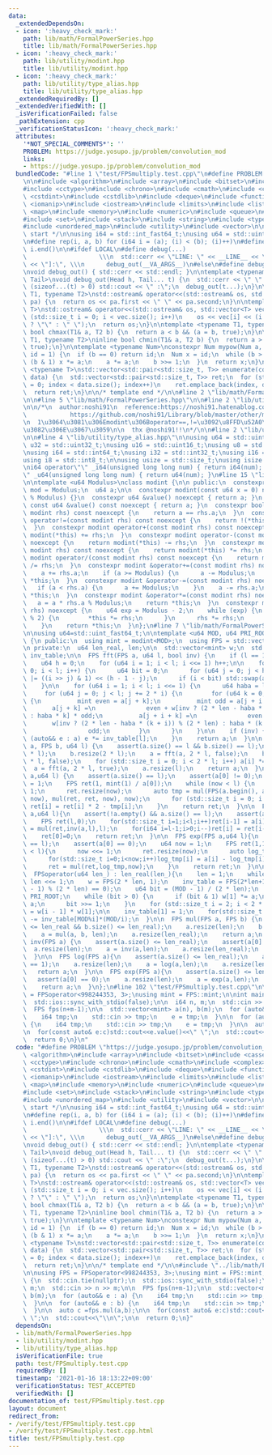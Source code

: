 ```yaml
---
data:
  _extendedDependsOn:
  - icon: ':heavy_check_mark:'
    path: lib/math/FormalPowerSeries.hpp
    title: lib/math/FormalPowerSeries.hpp
  - icon: ':heavy_check_mark:'
    path: lib/utility/modint.hpp
    title: lib/utility/modint.hpp
  - icon: ':heavy_check_mark:'
    path: lib/utility/type_alias.hpp
    title: lib/utility/type_alias.hpp
  _extendedRequiredBy: []
  _extendedVerifiedWith: []
  _isVerificationFailed: false
  _pathExtension: cpp
  _verificationStatusIcon: ':heavy_check_mark:'
  attributes:
    '*NOT_SPECIAL_COMMENTS*': ''
    PROBLEM: https://judge.yosupo.jp/problem/convolution_mod
    links:
    - https://judge.yosupo.jp/problem/convolution_mod
  bundledCode: "#line 1 \"test/FPSmultiply.test.cpp\"\n#define PROBLEM \"https://judge.yosupo.jp/problem/convolution_mod\"\
    \n\n#include <algorithm>\n#include <array>\n#include <bitset>\n#include <cassert>\n\
    #include <cctype>\n#include <chrono>\n#include <cmath>\n#include <complex>\n#include\
    \ <cstdint>\n#include <cstdlib>\n#include <deque>\n#include <functional>\n#include\
    \ <iomanip>\n#include <iostream>\n#include <limits>\n#include <list>\n#include\
    \ <map>\n#include <memory>\n#include <numeric>\n#include <queue>\n#include <random>\n\
    #include <set>\n#include <stack>\n#include <string>\n#include <type_traits>\n\
    #include <unordered_map>\n#include <utility>\n#include <vector>\n\n/* template\
    \ start */\n\nusing i64 = std::int_fast64_t;\nusing u64 = std::uint_fast64_t;\n\
    \n#define rep(i, a, b) for (i64 i = (a); (i) < (b); (i)++)\n#define all(i) i.begin(),\
    \ i.end()\n\n#ifdef LOCAL\n#define debug(...)                                \
    \                    \\\n  std::cerr << \"LINE: \" << __LINE__ << \"  [\" << #__VA_ARGS__\
    \ << \"]:\", \\\n      debug_out(__VA_ARGS__)\n#else\n#define debug(...)\n#endif\n\
    \nvoid debug_out() { std::cerr << std::endl; }\n\ntemplate <typename Head, typename...\
    \ Tail>\nvoid debug_out(Head h, Tail... t) {\n  std::cerr << \" \" << h;\n  if\
    \ (sizeof...(t) > 0) std::cout << \" :\";\n  debug_out(t...);\n}\n\ntemplate <typename\
    \ T1, typename T2>\nstd::ostream& operator<<(std::ostream& os, std::pair<T1, T2>\
    \ pa) {\n  return os << pa.first << \" \" << pa.second;\n}\n\ntemplate <typename\
    \ T>\nstd::ostream& operator<<(std::ostream& os, std::vector<T> vec) {\n  for\
    \ (std::size_t i = 0; i < vec.size(); i++)\n    os << vec[i] << (i + 1 == vec.size()\
    \ ? \"\" : \" \");\n  return os;\n}\n\ntemplate <typename T1, typename T2>\ninline\
    \ bool chmax(T1& a, T2 b) {\n  return a < b && (a = b, true);\n}\n\ntemplate <typename\
    \ T1, typename T2>\ninline bool chmin(T1& a, T2 b) {\n  return a > b && (a = b,\
    \ true);\n}\n\ntemplate <typename Num>\nconstexpr Num mypow(Num a, u64 b, Num\
    \ id = 1) {\n  if (b == 0) return id;\n  Num x = id;\n  while (b > 0) {\n    if\
    \ (b & 1) x *= a;\n    a *= a;\n    b >>= 1;\n  }\n  return x;\n}\n\ntemplate\
    \ <typename T>\nstd::vector<std::pair<std::size_t, T>> enumerate(const std::vector<T>&\
    \ data) {\n  std::vector<std::pair<std::size_t, T>> ret;\n  for (std::size_t index\
    \ = 0; index < data.size(); index++)\n    ret.emplace_back(index, data[index]);\n\
    \  return ret;\n}\n\n/* template end */\n\n#line 2 \"lib/math/FormalPowerSeries.hpp\"\
    \n\n#line 5 \"lib/math/FormalPowerSeries.hpp\"\n\n#line 2 \"lib/utility/modint.hpp\"\
    \n\n/*\n  author:noshi91\n  reference:https://noshi91.hatenablog.com/entry/2019/03/31/174006\n\
    \            https://github.com/noshi91/Library/blob/master/other/modint.cpp\n\
    \n  1\u3064\u3081\u306Emodint\u306Boperator==,!=\u3092\u8FFD\u52A0\u3057\u305F\
    \u3082\u306E\u3067\u3059\n\n  thx @noshi91!!\n*/\n\n#line 2 \"lib/utility/type_alias.hpp\"\
    \n\n#line 4 \"lib/utility/type_alias.hpp\"\n\nusing u64 = std::uint64_t;\nusing\
    \ u32 = std::uint32_t;\nusing u16 = std::uint16_t;\nusing u8 = std::uint8_t;\n\
    \nusing i64 = std::int64_t;\nusing i32 = std::int32_t;\nusing i16 = std::int16_t;\n\
    using i8 = std::int8_t;\n\nusing usize = std::size_t;\nusing isize = std::ptrdiff_t;\n\
    \ni64 operator\"\" _i64(unsigned long long num) { return i64(num); }\n\nu64 operator\"\
    \" _u64(unsigned long long num) { return u64(num); }\n#line 15 \"lib/utility/modint.hpp\"\
    \n\ntemplate <u64 Modulus>\nclass modint {\n\n public:\n  constexpr static u64\
    \ mod = Modulus;\n  u64 a;\n\n  constexpr modint(const u64 x = 0) noexcept : a(x\
    \ % Modulus) {}\n  constexpr u64 &value() noexcept { return a; }\n  constexpr\
    \ const u64 &value() const noexcept { return a; }\n  constexpr bool operator==(const\
    \ modint rhs) const noexcept {\n    return a == rhs.a;\n  }\n  constexpr bool\
    \ operator!=(const modint rhs) const noexcept {\n    return !(*this == rhs);\n\
    \  }\n  constexpr modint operator+(const modint rhs) const noexcept {\n    return\
    \ modint(*this) += rhs;\n  }\n  constexpr modint operator-(const modint rhs) const\
    \ noexcept {\n    return modint(*this) -= rhs;\n  }\n  constexpr modint operator*(const\
    \ modint rhs) const noexcept {\n    return modint(*this) *= rhs;\n  }\n  constexpr\
    \ modint operator/(const modint rhs) const noexcept {\n    return modint(*this)\
    \ /= rhs;\n  }\n  constexpr modint &operator+=(const modint rhs) noexcept {\n\
    \    a += rhs.a;\n    if (a >= Modulus) {\n      a -= Modulus;\n    }\n    return\
    \ *this;\n  }\n  constexpr modint &operator-=(const modint rhs) noexcept {\n \
    \   if (a < rhs.a) {\n      a += Modulus;\n    }\n    a -= rhs.a;\n    return\
    \ *this;\n  }\n  constexpr modint &operator*=(const modint rhs) noexcept {\n \
    \   a = a * rhs.a % Modulus;\n    return *this;\n  }\n  constexpr modint &operator/=(modint\
    \ rhs) noexcept {\n    u64 exp = Modulus - 2;\n    while (exp) {\n      if (exp\
    \ % 2) {\n        *this *= rhs;\n      }\n      rhs *= rhs;\n      exp /= 2;\n\
    \    }\n    return *this;\n  }\n};\n#line 7 \"lib/math/FormalPowerSeries.hpp\"\
    \n\nusing u64=std::uint_fast64_t;\n\ntemplate <u64 MOD, u64 PRI_ROOT>\nclass FPSoperator\
    \ {\n public:\n  using mint = modint<MOD>;\n  using FPS = std::vector<mint>;\n\
    \n private:\n  u64 len_real, len;\n\n  std::vector<mint> w;\n  std::vector<mint>\
    \ inv_table;\n\n  FPS fft(FPS a, u64 l, bool inv) {\n    if (l == 1) return a;\n\
    \    u64 h = 0;\n    for (u64 i = 1; i < l; i <<= 1) h++;\n\n    for (u64 i =\
    \ 0; i < l; i++) {\n      u64 bit = 0;\n      for (u64 j = 0; j < h; j++) bit\
    \ |= ((i >> j) & 1) << (h - 1 - j);\n      if (i < bit) std::swap(a[i], a[bit]);\n\
    \    }\n\n    for (u64 i = 1; i < l; i <<= 1) {\n      u64 haba = len / i;\n \
    \     for (u64 j = 0; j < l; j += 2 * i) {\n        for (u64 k = 0; k < i; k++)\
    \ {\n          mint even = a[j + k];\n          mint odd = a[j + i + k];\n   \
    \       a[j + k] =\n              even + w[inv ? (2 * len - haba * k) % (2 * len)\
    \ : haba * k] * odd;\n          a[j + i + k] =\n              even +\n       \
    \       w[inv ? (2 * len - haba * (k + i)) % (2 * len) : haba * (k + i)] *\n \
    \                 odd;\n        }\n      }\n    }\n\n    if (inv) {\n      for\
    \ (auto&& e : a) e *= inv_table[l];\n    }\n    return a;\n  }\n\n  FPS mul(FPS\
    \ a, FPS b, u64 l) {\n    assert(a.size() == l && b.size() == l);\n    a.resize(2\
    \ * l);\n    b.resize(2 * l);\n    a = fft(a, 2 * l, false);\n    b = fft(b, 2\
    \ * l, false);\n    for (std::size_t i = 0; i < 2 * l; i++) a[i] *= b[i];\n  \
    \  a = fft(a, 2 * l, true);\n    a.resize(l);\n    return a;\n  }\n\n  FPS inv(FPS\
    \ a,u64 l) {\n    assert(a.size() == l);\n    assert(a[0] != 0);\n    u64 now\
    \ = 1;\n    FPS ret(1, mint(1) / a[0]);\n    while (now < l) {\n      now <<=\
    \ 1;\n      ret.resize(now);\n      auto tmp = mul(FPS(a.begin(), a.begin() +\
    \ now), mul(ret, ret, now), now);\n      for (std::size_t i = 0; i < now; i++)\
    \ ret[i] = ret[i] * 2 - tmp[i];\n    }\n    return ret;\n  }\n\n  FPS log(FPS\
    \ a,u64 l){\n    assert(!a.empty() && a.size() == l);\n    assert(a[0] == 1);\n\
    \    FPS ret(l,0);\n    for(std::size_t i=1;i<l;i++)ret[i-1] = a[i]*i;\n    ret\
    \ = mul(ret,inv(a,l),l);\n    for(i64 i=l-1;i>0;i--)ret[i] = ret[i-1] * inv_table[i];\n\
    \    ret[0]=0;\n    return ret;\n  }\n\n  FPS exp(FPS a,u64 l){\n    assert(a.size()\
    \ == l);\n    assert(a[0] == 0);\n    u64 now = 1;\n    FPS ret(1,1);\n    while(now\
    \ < l){\n      now <<= 1;\n      ret.resize(now);\n      auto log_tmp = log(ret,now);\n\
    \      for(std::size_t i=0;i<now;i++)log_tmp[i] = a[i] - log_tmp[i] + (i==0?1:0);\n\
    \      ret = mul(ret,log_tmp,now);\n    }\n    return ret;\n  }\n\n public:\n\
    \  FPSoperator(u64 len_) : len_real(len_){\n    len = 1;\n    while (len < len_real)\
    \ len <<= 1;\n    w = FPS(2 * len, 1);\n    inv_table = FPS(2*len+1,0);\n    assert((MOD\
    \ - 1) % (2 * len) == 0);\n    u64 bit = (MOD - 1) / (2 * len);\n    mint a =\
    \ PRI_ROOT;\n    while (bit > 0) {\n      if (bit & 1) w[1] *= a;\n      a *=\
    \ a;\n      bit >>= 1;\n    }\n    for (std::size_t i = 2; i < 2 * len; i++) w[i]\
    \ = w[i - 1] * w[1];\n\n    inv_table[1] = 1;\n    for(std::size_t i=2;i<2*len+1;i++)inv_table[i]\
    \ -= inv_table[MOD%i]*(MOD/i);\n  }\n\n  FPS mul(FPS a, FPS b) {\n    assert(a.size()\
    \ <= len_real && b.size() <= len_real);\n    a.resize(len);\n    b.resize(len);\n\
    \    a = mul(a, b, len);\n    a.resize(len_real);\n    return a;\n  }\n\n  FPS\
    \ inv(FPS a) {\n    assert(a.size() <= len_real);\n    assert(a[0] != 0);\n  \
    \  a.resize(len);\n    a = inv(a,len);\n    a.resize(len_real);\n    return a;\n\
    \  }\n\n  FPS log(FPS a){\n    assert(a.size() <= len_real);\n    assert(a[0]\
    \ == 1);\n    a.resize(len);\n    a = log(a,len);\n    a.resize(len_real);\n \
    \   return a;\n  }\n\n  FPS exp(FPS a){\n    assert(a.size() <= len_real);\n \
    \   assert(a[0] == 0);\n    a.resize(len);\n    a = exp(a,len);\n    a.resize(len_real);\n\
    \    return a;\n  }\n};\n#line 102 \"test/FPSmultiply.test.cpp\"\n\nusing FPS\
    \ = FPSoperator<998244353, 3>;\nusing mint = FPS::mint;\n\nint main() {\n  std::cin.tie(nullptr);\n\
    \  std::ios::sync_with_stdio(false);\n\n  i64 n, m;\n  std::cin >> n >> m;\n\n\
    \  FPS fps(n+m-1);\n\n  std::vector<mint> a(n), b(m);\n  for (auto&& e : a) {\n\
    \    i64 tmp;\n    std::cin >> tmp;\n    e = tmp;\n  }\n\n  for (auto&& e : b)\
    \ {\n    i64 tmp;\n    std::cin >> tmp;\n    e = tmp;\n  }\n\n  auto c =fps.mul(a,b);\n\
    \n  for(const auto& e:c)std::cout<<e.value()<<\" \";\n  std::cout<<\"\\n\";\n\n\
    \  return 0;\n}\n"
  code: "#define PROBLEM \"https://judge.yosupo.jp/problem/convolution_mod\"\n\n#include\
    \ <algorithm>\n#include <array>\n#include <bitset>\n#include <cassert>\n#include\
    \ <cctype>\n#include <chrono>\n#include <cmath>\n#include <complex>\n#include\
    \ <cstdint>\n#include <cstdlib>\n#include <deque>\n#include <functional>\n#include\
    \ <iomanip>\n#include <iostream>\n#include <limits>\n#include <list>\n#include\
    \ <map>\n#include <memory>\n#include <numeric>\n#include <queue>\n#include <random>\n\
    #include <set>\n#include <stack>\n#include <string>\n#include <type_traits>\n\
    #include <unordered_map>\n#include <utility>\n#include <vector>\n\n/* template\
    \ start */\n\nusing i64 = std::int_fast64_t;\nusing u64 = std::uint_fast64_t;\n\
    \n#define rep(i, a, b) for (i64 i = (a); (i) < (b); (i)++)\n#define all(i) i.begin(),\
    \ i.end()\n\n#ifdef LOCAL\n#define debug(...)                                \
    \                    \\\n  std::cerr << \"LINE: \" << __LINE__ << \"  [\" << #__VA_ARGS__\
    \ << \"]:\", \\\n      debug_out(__VA_ARGS__)\n#else\n#define debug(...)\n#endif\n\
    \nvoid debug_out() { std::cerr << std::endl; }\n\ntemplate <typename Head, typename...\
    \ Tail>\nvoid debug_out(Head h, Tail... t) {\n  std::cerr << \" \" << h;\n  if\
    \ (sizeof...(t) > 0) std::cout << \" :\";\n  debug_out(t...);\n}\n\ntemplate <typename\
    \ T1, typename T2>\nstd::ostream& operator<<(std::ostream& os, std::pair<T1, T2>\
    \ pa) {\n  return os << pa.first << \" \" << pa.second;\n}\n\ntemplate <typename\
    \ T>\nstd::ostream& operator<<(std::ostream& os, std::vector<T> vec) {\n  for\
    \ (std::size_t i = 0; i < vec.size(); i++)\n    os << vec[i] << (i + 1 == vec.size()\
    \ ? \"\" : \" \");\n  return os;\n}\n\ntemplate <typename T1, typename T2>\ninline\
    \ bool chmax(T1& a, T2 b) {\n  return a < b && (a = b, true);\n}\n\ntemplate <typename\
    \ T1, typename T2>\ninline bool chmin(T1& a, T2 b) {\n  return a > b && (a = b,\
    \ true);\n}\n\ntemplate <typename Num>\nconstexpr Num mypow(Num a, u64 b, Num\
    \ id = 1) {\n  if (b == 0) return id;\n  Num x = id;\n  while (b > 0) {\n    if\
    \ (b & 1) x *= a;\n    a *= a;\n    b >>= 1;\n  }\n  return x;\n}\n\ntemplate\
    \ <typename T>\nstd::vector<std::pair<std::size_t, T>> enumerate(const std::vector<T>&\
    \ data) {\n  std::vector<std::pair<std::size_t, T>> ret;\n  for (std::size_t index\
    \ = 0; index < data.size(); index++)\n    ret.emplace_back(index, data[index]);\n\
    \  return ret;\n}\n\n/* template end */\n\n#include \"../lib/math/FormalPowerSeries.hpp\"\
    \n\nusing FPS = FPSoperator<998244353, 3>;\nusing mint = FPS::mint;\n\nint main()\
    \ {\n  std::cin.tie(nullptr);\n  std::ios::sync_with_stdio(false);\n\n  i64 n,\
    \ m;\n  std::cin >> n >> m;\n\n  FPS fps(n+m-1);\n\n  std::vector<mint> a(n),\
    \ b(m);\n  for (auto&& e : a) {\n    i64 tmp;\n    std::cin >> tmp;\n    e = tmp;\n\
    \  }\n\n  for (auto&& e : b) {\n    i64 tmp;\n    std::cin >> tmp;\n    e = tmp;\n\
    \  }\n\n  auto c =fps.mul(a,b);\n\n  for(const auto& e:c)std::cout<<e.value()<<\"\
    \ \";\n  std::cout<<\"\\n\";\n\n  return 0;\n}"
  dependsOn:
  - lib/math/FormalPowerSeries.hpp
  - lib/utility/modint.hpp
  - lib/utility/type_alias.hpp
  isVerificationFile: true
  path: test/FPSmultiply.test.cpp
  requiredBy: []
  timestamp: '2021-01-16 18:13:22+09:00'
  verificationStatus: TEST_ACCEPTED
  verifiedWith: []
documentation_of: test/FPSmultiply.test.cpp
layout: document
redirect_from:
- /verify/test/FPSmultiply.test.cpp
- /verify/test/FPSmultiply.test.cpp.html
title: test/FPSmultiply.test.cpp
---
```

